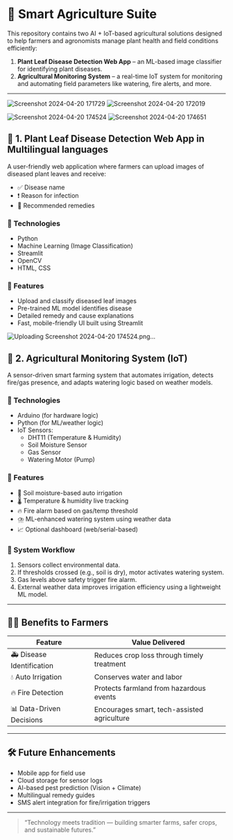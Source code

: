 # 🌾 Smart Agriculture Suite

This repository contains two AI + IoT-based agricultural solutions designed to help farmers and agronomists manage plant health and field conditions efficiently:

1. **Plant Leaf Disease Detection Web App** – an ML-based image classifier for identifying plant diseases.
2. **Agricultural Monitoring System** – a real-time IoT system for monitoring and automating field parameters like watering, fire alerts, and more.

---
![Screenshot 2024-04-20 171729](https://github.com/user-attachments/assets/0d231655-e94a-4486-9ebc-778bce7bed4d)
![Screenshot 2024-04-20 172019](https://github.com/user-attachments/assets/f89f364d-58bd-453b-935c-49dceca45f6e)

![Screenshot 2024-04-20 174524](https://github.com/user-attachments/assets/60f0a424-284d-42c6-9e94-2835d1566183)
![Screenshot 2024-04-20 174651](https://github.com/user-attachments/assets/c9a6a89a-2433-4c48-9ddb-e987c317e057)

## 🌿 1. Plant Leaf Disease Detection Web App in Multilingual languages

A user-friendly web application where farmers can upload images of diseased plant leaves and receive:

- ✅ Disease name
- ❗ Reason for infection
- 💊 Recommended remedies

### 🔧 Technologies

- Python
- Machine Learning (Image Classification)
- Streamlit
- OpenCV
- HTML, CSS

### 📌 Features

- Upload and classify diseased leaf images
- Pre-trained ML model identifies disease
- Detailed remedy and cause explanations
- Fast, mobile-friendly UI built using Streamlit

![Uploading Screenshot 2024-04-20 174524.png…]()
## 🌾 2. Agricultural Monitoring System (IoT)

A sensor-driven smart farming system that automates irrigation, detects fire/gas presence, and adapts watering logic based on weather models.

### 🔧 Technologies

- Arduino (for hardware logic)
- Python (for ML/weather logic)
- IoT Sensors:
  - DHT11 (Temperature & Humidity)
  - Soil Moisture Sensor
  - Gas Sensor
  - Watering Motor (Pump)

### 🔌 Features

- 🌱 Soil moisture-based auto irrigation
- 🌡️ Temperature & humidity live tracking
- 🔥 Fire alarm based on gas/temp threshold
- ⛈️ ML-enhanced watering system using weather data
- 📈 Optional dashboard (web/serial-based)

### 🧠 System Workflow

1. Sensors collect environmental data.
2. If thresholds crossed (e.g., soil is dry), motor activates watering system.
3. Gas levels above safety trigger fire alarm.
4. External weather data improves irrigation efficiency using a lightweight ML model.


---

## 🧑‍🌾 Benefits to Farmers

| Feature                        | Value Delivered                                 |
|-------------------------------|--------------------------------------------------|
| 🚑 Disease Identification      | Reduces crop loss through timely treatment       |
| 💧 Auto Irrigation             | Conserves water and labor                        |
| 🔥 Fire Detection              | Protects farmland from hazardous events          |
| 📊 Data-Driven Decisions       | Encourages smart, tech-assisted agriculture      |

---

## 🛠 Future Enhancements

- Mobile app for field use
- Cloud storage for sensor logs
- AI-based pest prediction (Vision + Climate)
- Multilingual remedy guides
- SMS alert integration for fire/irrigation triggers

---

> “Technology meets tradition — building smarter farms, safer crops, and sustainable futures.”
